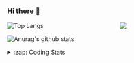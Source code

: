 ### Hi there 👋

<!--
**tao8687/tao8687** is a ✨ _special_ ✨ repository because its `README.md` (this file) appears on your GitHub profile.

Here are some ideas to get you started:

- 🔭 I’m currently working on ...
- 🌱 I’m currently learning ...
- 👯 I’m looking to collaborate on ...
- 🤔 I’m looking for help with ...
- 💬 Ask me about ...
- 📫 How to reach me: ...
- 😄 Pronouns: ...
- ⚡ Fun fact: ...
-->

<img align='right' src="https://media.giphy.com/media/M9gbBd9nbDrOTu1Mqx/giphy.gif" width="240">

  
![Top Langs](https://github-readme-stats.vercel.app/api/top-langs/?username=tao8687&layout=compact&title_color=23238E&text_color=A67D3D)

![Anurag's github stats](https://github-readme-stats.vercel.app/api?username=tao8687&show_icons=true&&text_color=A67D3D&title_color=23238E&show_icons=false&count_private=true&hide=stars)

<details>
  <summary>:zap: Coding Stats</summary>
  <br>
    
<!--START_SECTION:waka-->
![Code Time](http://img.shields.io/badge/Code%20Time-2%2C134%20hrs%2054%20mins-blue)

![Profile Views](http://img.shields.io/badge/Profile%20Views-0-blue)

**🐱 My GitHub Data** 

> 📦 1.5 MB Used in GitHub's Storage 
 > 
> 🏆 236 Contributions in the Year 2025
 > 
> 🚫 Not Opted to Hire
 > 
> 📜 63 Public Repositories 
 > 
> 🔑 24 Private Repositories 
 > 
**I'm an Early 🐤** 

```text
🌞 Morning                1838 commits        ██████████████████████░░░   89.61 % 
🌆 Daytime                90 commits          █░░░░░░░░░░░░░░░░░░░░░░░░   04.39 % 
🌃 Evening                119 commits         █░░░░░░░░░░░░░░░░░░░░░░░░   05.80 % 
🌙 Night                  4 commits           ░░░░░░░░░░░░░░░░░░░░░░░░░   00.20 % 
```
📅 **I'm Most Productive on Wednesday** 

```text
Monday                   294 commits         ████░░░░░░░░░░░░░░░░░░░░░   14.33 % 
Tuesday                  280 commits         ███░░░░░░░░░░░░░░░░░░░░░░   13.65 % 
Wednesday                351 commits         ████░░░░░░░░░░░░░░░░░░░░░   17.11 % 
Thursday                 275 commits         ███░░░░░░░░░░░░░░░░░░░░░░   13.41 % 
Friday                   291 commits         ████░░░░░░░░░░░░░░░░░░░░░   14.19 % 
Saturday                 285 commits         ███░░░░░░░░░░░░░░░░░░░░░░   13.90 % 
Sunday                   275 commits         ███░░░░░░░░░░░░░░░░░░░░░░   13.41 % 
```


📊 **This Week I Spent My Time On** 

```text
🕑︎ Time Zone: Asia/Shanghai

💬 Programming Languages: 
C++                      1 hr 54 mins        ███████████████████░░░░░░   75.16 % 
C                        19 mins             ███░░░░░░░░░░░░░░░░░░░░░░   12.62 % 
Text                     6 mins              █░░░░░░░░░░░░░░░░░░░░░░░░   04.58 % 
XML                      6 mins              █░░░░░░░░░░░░░░░░░░░░░░░░   04.34 % 
SSH Config               4 mins              █░░░░░░░░░░░░░░░░░░░░░░░░   03.12 % 

🔥 Editors: 
VS Code                  2 hrs 32 mins       █████████████████████████   100.00 % 

🐱‍💻 Projects: 
icart_mini_driver_ws     1 hr 54 mins        ███████████████████░░░░░░   75.01 % 
als_ros                  31 mins             █████░░░░░░░░░░░░░░░░░░░░   20.41 % 
fastslam                 6 mins              █░░░░░░░░░░░░░░░░░░░░░░░░   04.58 % 

💻 Operating System: 
Linux                    2 hrs 32 mins       █████████████████████████   100.00 % 
```

**I Mostly Code in C++** 

```text
C++                      11 repos            █████████░░░░░░░░░░░░░░░░   34.38 % 
Python                   8 repos             ██████░░░░░░░░░░░░░░░░░░░   25.00 % 
JavaScript               2 repos             ██░░░░░░░░░░░░░░░░░░░░░░░   06.25 % 
Batchfile                1 repo              █░░░░░░░░░░░░░░░░░░░░░░░░   03.12 % 
HTML                     1 repo              █░░░░░░░░░░░░░░░░░░░░░░░░   03.12 % 
```



**Timeline**

![Lines of Code chart](https://raw.githubusercontent.com/tao8687/tao8687/master/assets/bar_graph.png)


 Last Updated on 23/08/2025 01:48:08 UTC
<!--END_SECTION:waka-->
</details>
